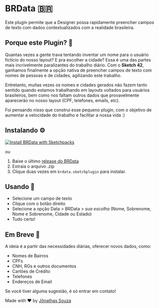 # BRData 🇧🇷

Este plugin permite que a Designer possa rapidamente preencher campos de texto com dados contextualizados com a realidade brasileira.

## Porque este Plugin? 🤔

Quantas vezes a gente trava tentando inventar um nome para o usuário fictício do nosso layout? E pra escolher a cidade? Essa é uma das partes mais incrivelmente paralizantes do trabalho diário. Com o **Sketch 42**, ganhamos finalmente a opção nativa de preencher campos de texto com nomes de pessoas e de cidades, agilizando este trabalho.

Entretanto, muitas vezes os nomes e cidades gerados não fazem tanto sentido quando estamos trabalhando em layouts voltados para usuários brasileiros, bem como nos faltam outros dados que provavelmente aparecerão no nosso layout (CPF, telefones, emails, etc).

Foi pensando nisso que construí esse pequeno plugin, com o objetivo de aumentar a velocidade do trabalho e facilitar a nossa vida :)

## Instalando ⚙️

[![Install BRData with Sketchpacks](http://sketchpacks-com.s3.amazonaws.com/assets/badges/sketchpacks-badge-install.png "Install BRData with Sketchpacks")](https://sketchpacks.com/jonathasbsouza/brdata/install)

ou

1. Baixe o último [release do BRData](https://api.sketchpacks.com/v1/plugins/brdata.plugin/download)
2. Extraia o arquivo .zip
3. Clique duas vezes em `brdata.sketchplugin` para instalar.

## Usando 💪

- Selecione um campo de texto
- Clique com o botão direito
- Selecione a opção Data > BRData > _sua escolha_ (Nome, Sobrenome, Nome e Sobrenome, Cidade ou Estado)
- Tudo certo!

## Em Breve 🚀

A ideia é a partir das necessidades diárias, oferecer novos dados, como:

- Nomes de Bairros
- CPFs
- CNH, RGs e outros documentos
- Cartões de Crédito
- Telefones
- Endereços de Email

Se você tiver alguma sugestão, é só entrar em contato!

Made with ❤️ by [Jônathas Souza](https://jonathas.work)